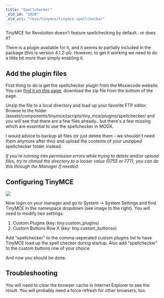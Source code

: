 ```yaml
---
title: "Spellchecker"
_old_id: "1020"
_old_uri: "revo/tinymce/tinymce.spellchecker"
---
```


TinyMCE for Revolution doesn't feature spellchecking by default.. or does it?

There is a plugin available for it, and it seems to partially included in the package (this is version 4.1.2-pl). However, to get it working we need to do a little bit more than simply enabling it.

## Add the plugin files

First thing to do is get the spellchecker plugin from the Moxiecode website. You can [find it on this page](http://www.tinymce.com/download/download.php), download the zip file from the bottom of the page.

Unzip the file to a local directory and load up your favorite FTP editor. Browse to the folder /assets/components/tinymce/jscripts/tiny\_mce/plugins/spellchecker/ and you will see that there are a few files already.. but there's a few missing which are essential to use the spellchecker in MODX.

I would advice to backup all files (or just delete them - we shouldn't need them anymore after this) and upload the contents of your unzipped spellchecker folder instead.

_If you're running into permission errors while trying to delete and/or upload files, try to chmod the directory to a looser value (0755 or 777), you can do this through the Manager if needed._

## Configuring TinyMCE

![](/download/attachments/33947937/tinymce.PNG?version=1&modificationDate=1298060383000)

Now login on your manager and go to System -> System Settings and find TinyMCE in the namespace dropdown (see image to the right). You will need to modify two settings:

1. Custom Plugins (key: tiny.custom\_plugins)
2. Custom Buttons Row X (key: tiny.custom\_buttonsx)

Add "spellchecker" to the comma-seperated custom plugins list to have TinyMCE load up the spell checker during startup.
Also add "spellchecker" to the custom buttons row of your choice.

And now you should be done.

## Troubleshooting

You will need to clear the browser cache in Internet Explorer to see the result. You will probably need a force refresh for other browsers, too.
